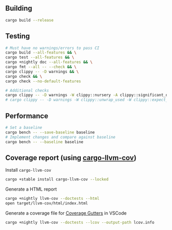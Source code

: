 ## Building
```bash
cargo build --release
```

## Testing
```bash
# Must have no warnings/errors to pass CI
cargo build --all-features && \
cargo test --all-features && \
cargo +nightly doc --all-features && \
cargo fmt --all -- --check && \
cargo clippy -- -D warnings && \
cargo check && \
cargo check --no-default-features
```

```bash
# Additional checks
cargo clippy -- -D warnings -W clippy::nursery -A clippy::significant_drop_tightening -A clippy::significant_drop_in_scrutinee
# cargo clippy -- -D warnings -W clippy::unwrap_used -W clippy::expect_used
```

## Performance
```bash
# Set a baseline
cargo bench -- --save-baseline baseline
# Implement changes and compare against baseline
cargo bench -- --baseline baseline
```

## Coverage report (using [cargo-llvm-cov](https://crates.io/crates/cargo-llvm-cov))

Install `cargo-llvm-cov`
```bash
cargo +stable install cargo-llvm-cov --locked
```

Generate a HTML report
```bash
cargo +nightly llvm-cov --doctests --html
open target/llvm-cov/html/index.html
```

Generate a coverage file for [Coverage Gutters](https://marketplace.visualstudio.com/items?itemName=ryanluker.vscode-coverage-gutters) in VSCode
```bash
cargo +nightly llvm-cov --doctests --lcov --output-path lcov.info
```
